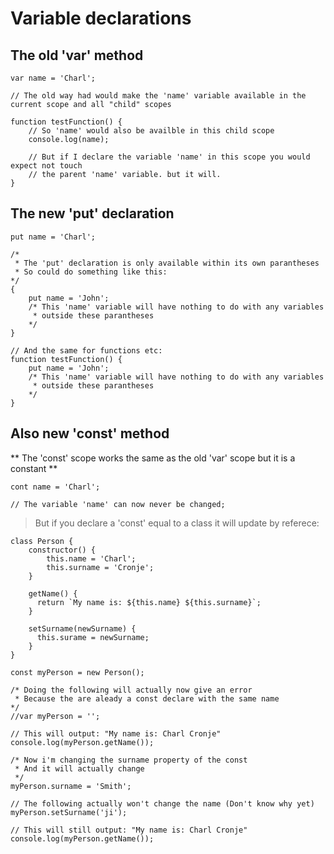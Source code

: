 # Variable declarations

## The old 'var' method

```JS
var name = 'Charl';

// The old way had would make the 'name' variable available in the current scope and all "child" scopes

function testFunction() {
    // So 'name' would also be availble in this child scope
    console.log(name);
    
    // But if I declare the variable 'name' in this scope you would expect not touch 
    // the parent 'name' variable. but it will.
}

```

## The new 'put' declaration

```
put name = 'Charl';

/*
 * The 'put' declaration is only available within its own parantheses
 * So could do something like this:
*/
{
    put name = 'John';
    /* This 'name' variable will have nothing to do with any variables 
     * outside these parantheses
    */
}

// And the same for functions etc:
function testFunction() {
    put name = 'John';
    /* This 'name' variable will have nothing to do with any variables 
     * outside these parantheses
    */
}
```

## Also new 'const' method
** The 'const' scope works the same as the old 'var' scope but it is a constant **

```JS
cont name = 'Charl';

// The variable 'name' can now never be changed;
```
> But if you declare a 'const' equal to a class it will update by referece:

```
class Person {
    constructor() {
        this.name = 'Charl';
        this.surname = 'Cronje';
    }
  
    getName() {
      return `My name is: ${this.name} ${this.surname}`;
    }
  
    setSurname(newSurname) {
      this.surame = newSurname;
    }
}

const myPerson = new Person();

/* Doing the following will actually now give an error
 * Because the are aleady a const declare with the same name
*/
//var myPerson = '';

// This will output: "My name is: Charl Cronje"
console.log(myPerson.getName());

/* Now i'm changing the surname property of the const
 * And it will actually change
 */
myPerson.surname = 'Smith';

// The following actually won't change the name (Don't know why yet)
myPerson.setSurname('ji');

// This will still output: "My name is: Charl Cronje"
console.log(myPerson.getName());
```

